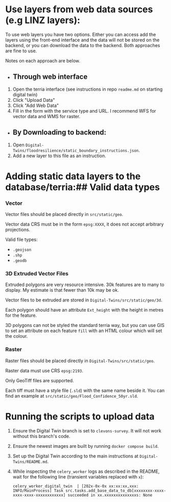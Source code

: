 # Use layers from web data sources (e.g LINZ layers):
To use web layers you have two options. 
Either you can access add the layers using the front-end interface and the data will not be stored on the backend, or you can download the data to the backend.
Both approaches are fine to use.


Notes on each approach are below.
- ## Through web interface
1. Open the terria interface (see instructions in repo `readme.md` on starting digital twin)
2. Click "Upload Data"
3. Click "Add Web Data"
4. Fill in the form with the service type and URL. I recommend WFS for vector data and WMS for raster.

- ## By Downloading to backend:
1. Open `Digital-Twins/floodresilience/static_boundary_instructions.json`.
2. Add a new layer to this file as an instruction.



# Adding static data layers to the database/terria:## Valid data types
### Vector
Vector files should be placed directly in `src/static/geo`.

Vector data CRS must be in the form `epsg:XXXX`, it does not accept arbitrary projections.

Valid file types:
- `.geojson`
- `.shp`
- `.geodb`

### 3D Extruded Vector Files
Extruded polygons are very resource intensive. 30k features are to many to display. My estimate is that fewer than 10k may be ok.

Vector files to be extruded are stored in `Digital-Twins/src/static/geo/3d`.

Each polygon should have an attribute `Ext_height` with the height in metres for the feature.

3D polygons can not be styled the standard terria way, but you can use GIS to set an attribute on each feature `fill` with an HTML colour which will set the colour.

### Raster
Raster files should be placed directly in `Digital-Twins/src/static/geo`.

Raster data must use CRS `epsg:2193`. 

Only GeoTiff files are supported. 

Each tiff must have a style file (`.sld`) with the same name beside it. You can find an example at `src/static/geo/Flood_Confidence_50yr.sld`.


# Running the scripts to upload data
1. Ensure the Digital Twin branch is set to `clevons-survey`. It will not work without this branch's code.
2. Ensure the newest images are built by running `docker compose build`.
3. Set up the Digital Twin according to the main instructions at `Digital-Twins/README.md`.
4. While inspecting the `celery_worker` logs as described in the README, wait for the following line (transient variables replaced with `x`):

    ```celery_worker_digital_twin  | [202x-0x-0x xx:xx:xx,xxx: INFO/MainProcess] Task src.tasks.add_base_data_to_db[xxxxxxxx-xxxx-xxxx-xxxx-xxxxxxxxxxxx] succeeded in xx.xxxxxxxxxxxxxxs: None```
